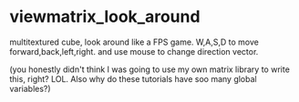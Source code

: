 # viewmatrix_look_around
multitextured cube, look around like a FPS game. W,A,S,D to move forward,back,left,right. and use mouse to change direction vector.

(you honestly didn't think I was going to use my own matrix library to write this, right? LOL. Also why do these tutorials have soo many global variables?)
